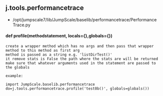 ## j.tools.performancetrace

- /opt/jumpscale7/lib/JumpScale/baselib/performancetrace/PerformanceTrace.py

    

#### def profile(methodstatement, locals=\{\},globals=\{\}) 

    create a wrapper method which has no args and then pass that wrapper method to this method as first arg
    method is passed as a string e.g. 'listDirTest()'
    it remove stats is False the path where the stats are will be returned
    make sure that whatever arguments used in the statement are passed to the globals
    
    example:
    
    import JumpScale.baselib.performancetrace
    do=j.tools.performancetrace.profile('test0b()', globals=globals())

